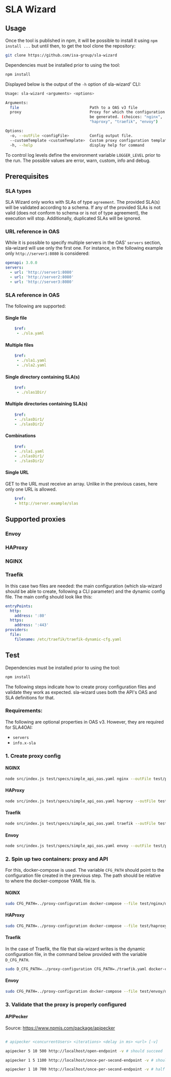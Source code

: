 # SLA Wizard

## Usage

Once the tool is published in npm, it will be possible to install it using `npm install ...` but until then, to get the tool clone the repository:

```bash
git clone https://github.com/isa-group/sla-wizard
```

Dependencies must be installed prior to using the tool:

```bash
npm install
```

Displayed below is the output of the `-h` option of sla-wizard' CLI:

```bash
Usage: sla-wizard <arguments> <options>

Arguments:
  file                               Path to a OAS v3 file
  proxy                              Proxy for which the configuration should
                                     be generated. (choices: "nginx",
                                     "haproxy", "traefik", "envoy")

Options:
  -o, --outFile <configFile>         Config output file.
  --customTemplate <customTemplate>  Custom proxy configuration template.
  -h, --help                         display help for command
```

To control log levels define the environment variable `LOGGER_LEVEL` prior to the run. The possible values are error, warn, custom, info and debug.

## Prerequisites

### SLA types

SLA Wizard only works with SLAs of type `agreement`. The provided SLA(s) will be validated according to a schema.
If any of the provided SLAs is not valid (does not conform to schema or is not of type agreement), the execution will stop. Additionally, duplicated SLAs will be ignored.

### URL reference in OAS

While it is possible to specify multiple servers in the OAS' `servers` section, sla-wizard will use only the first one.
For instance, in the following example only `http://server1:8080` is considered:

```yaml
openapi: 3.0.0
servers:
  - url: 'http://server1:8080'
  - url: 'http://server2:8080'
  - url: 'http://server3:8080'
```

### SLA reference in OAS

The following are supported:

#### Single file

```yaml
    $ref:
     - ./sla.yaml
```

#### Multiple files

```yaml
    $ref:
     - ./sla1.yaml
     - ./sla2.yaml
```

#### Single directory containing SLA(s)

```yaml
    $ref:
     - ./slas1Dir/
```

#### Multiple directories containing SLA(s)

```yaml
    $ref:
    - ./slasDir1/
    - ./slasDir2/
```

#### Combinations

```yaml
    $ref:
    - ./sla1.yaml
    - ./slasDir1/
    - ./slasDir2/
```

#### Single URL

GET to the URL must receive an array. Unlike in the previous cases, here only one URL is allowed.

```yaml
    $ref:
    - http://server.example/slas
```

## Supported proxies

### Envoy


### HAProxy


### NGINX


### Traefik

In this case two files are needed: the main configuration (which sla-wizard should be able to create, following a CLI parameter) and the dynamic config file. The main config should look like this:

```yaml
entryPoints:
  http:
    address: ':80'
  https:
    address: ':443'
providers:
  file:
    filename: /etc/traefik/traefik-dynamic-cfg.yaml
```


## Test

Dependencies must be installed prior to using the tool:

```bash
npm install
```

The following steps indicate how to create proxy configuration files and validate they work as expected. sla-wizard uses both the API's OAS and SLA definitions for that.

### Requirements:

The following are optional properties in OAS v3. However, they are required for SLA4OAI:

- `servers`
- `info.x-sla`

### 1. Create proxy config

#### NGINX

```bash
node src/index.js test/specs/simple_api_oas.yaml nginx --outFile test/proxy-configuration
```

#### HAProxy

```bash
node src/index.js test/specs/simple_api_oas.yaml haproxy --outFile test/proxy-configuration
```

#### Traefik

```bash
node src/index.js test/specs/simple_api_oas.yaml traefik --outFile test/proxy-configuration
```

#### Envoy

```bash
node src/index.js test/specs/simple_api_oas.yaml envoy --outFile test/proxy-configuration
```


### 2. Spin up two containers: proxy and API

For this, docker-compose is used. The variable `CFG_PATH` should point to the configuration file created in the previous step. The path should be relative to where the docker-compose YAML file is.

#### NGINX

```bash
sudo CFG_PATH=../proxy-configuration docker-compose --file test/nginx/docker-compose-nginx.yaml up
```

#### HAProxy

```bash
sudo CFG_PATH=../proxy-configuration docker-compose --file test/haproxy/docker-compose-haproxy.yaml up
```

#### Traefik

In the case of Traefik, the file that sla-wizard writes is the dynamic configuration file, in the command below provided with the variable `D_CFG_PATH`.

```bash
sudo D_CFG_PATH=../proxy-configuration CFG_PATH=./traefik.yaml docker-compose --file test/traefik/docker-compose-traefik.yaml up
```

#### Envoy

```bash
sudo CFG_PATH=../proxy-configuration docker-compose --file test/envoy/docker-compose-envoy.yaml up
```


### 3. Validate that the proxy is properly configured

#### APIPecker

Source: https://www.npmjs.com/package/apipecker

```bash

# apipecker <concurrentUsers> <iterations> <delay in ms> <url> [-v]

apipecker 5 10 500 http://localhost/open-endpoint -v # should succeed

apipecker 1 5 1100 http://localhost/once-per-second-endpoint -v # should succeed

apipecker 1 10 700 http://localhost/once-per-second-endpoint -v # half should fail

```
